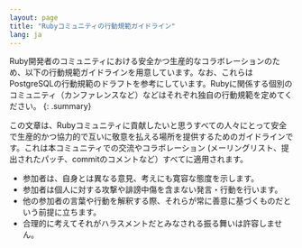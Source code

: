 ```yaml
---
layout: page
title: "Rubyコミュニティの行動規範ガイドライン"
lang: ja
---
```


Ruby開発者のコミュニティにおける安全かつ生産的なコラボレーションのため、以下の行動規範ガイドラインを用意しています。なお、これらはPostgreSQLの行動規範のドラフトを参考にしています。Rubyに関係する個別のコミュニティ（カンファレンスなど）などはそれぞれ独自の行動規範を定めてください。
{: .summary}

この文章は、Rubyコミュニティに貢献したいと思うすべての人々にとって安全で生産的かつ協力的で互いに敬意を払える場所を提供するためのガイドラインです。これは本コミュニティでの交流やコラボレーション (メーリングリスト、提出されたパッチ、commitのコメントなど）すべてに適用されます。

 * 参加者は、自身とは異なる意見、考えにも寛容な態度を示します。
 * 参加者は個人に対する攻撃や誹謗中傷を含まない発言・行動を行います。
 * 他の参加者の言葉や行動を解釈する際、それらが常に善意に基づくものだという前提に立ちます。
 * 合理的に考えてそれがハラスメントだとみなされる振る舞いは許容しません。
